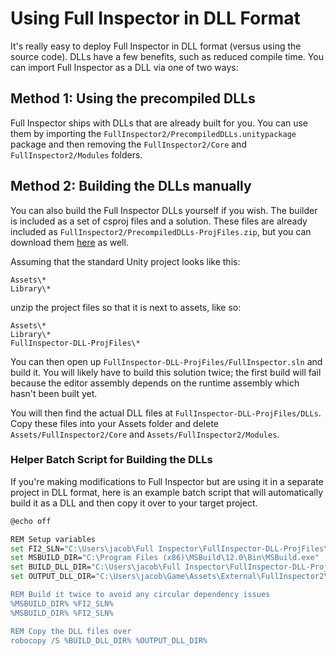 # Using Full Inspector in DLL Format

It's really easy to deploy Full Inspector in DLL format (versus using the source code). DLLs have a few benefits, such as reduced compile time. You can import Full Inspector as a DLL via one of two ways:

## Method 1: Using the precompiled DLLs

Full Inspector ships with DLLs that are already built for you. You can use them by importing the `FullInspector2/PrecompiledDLLs.unitypackage` package and then removing the `FullInspector2/Core` and `FullInspector2/Modules` folders.

## Method 2: Building the DLLs manually

You can also build the Full Inspector DLLs yourself if you wish. The builder is included as a set of csproj files and a solution. These files are already included as `FullInspector2/PrecompiledDLLs-ProjFiles.zip`, but you can download them [here](assets/FullInspector-DLL-ProjFiles.zip) as well.

Assuming that the standard Unity project looks like this:

```
Assets\*
Library\*
```

unzip the project files so that it is next to assets, like so:

```
Assets\*
Library\*
FullInspector-DLL-ProjFiles\*
```

You can then open up `FullInspector-DLL-ProjFiles/FullInspector.sln` and build it. You will likely have to build this solution twice; the first build will fail because the editor assembly depends on the runtime assembly which hasn't been built yet.

You will then find the actual DLL files at `FullInspector-DLL-ProjFiles/DLLs`. Copy these files into your Assets folder and delete `Assets/FullInspector2/Core` and `Assets/FullInspector2/Modules`.

### Helper Batch Script for Building the DLLs

If you're making modifications to Full Inspector but are using it in a separate project in DLL format, here is an example batch script that will automatically build it as a DLL and then copy it over to your target project.

```bash
@echo off

REM Setup variables
set FI2_SLN="C:\Users\jacob\Full Inspector\FullInspector-DLL-ProjFiles\FullInspector.sln"
set MSBUILD_DIR="C:\Program Files (x86)\MSBuild\12.0\Bin\MSBuild.exe"
set BUILD_DLL_DIR="C:\Users\jacob\Full Inspector\FullInspector-DLL-ProjFiles\DLLs"
set OUTPUT_DLL_DIR="C:\Users\jacob\Game\Assets\External\FullInspector2\"

REM Build it twice to avoid any circular dependency issues
%MSBUILD_DIR% %FI2_SLN%
%MSBUILD_DIR% %FI2_SLN%

REM Copy the DLL files over
robocopy /S %BUILD_DLL_DIR% %OUTPUT_DLL_DIR%
```